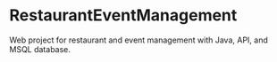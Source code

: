 # RestaurantEventManagement
Web project for restaurant and event management with Java, API, and MSQL database.
